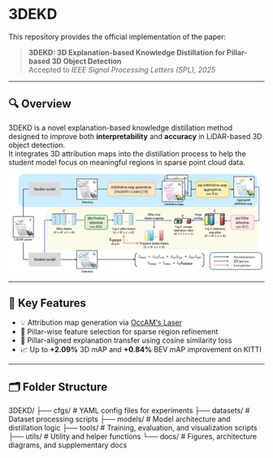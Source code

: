 # 3DEKD
This repository provides the official implementation of the paper:

> **3DEKD: 3D Explanation-based Knowledge Distillation for Pillar-based 3D Object Detection**  
> Accepted to *IEEE Signal Processing Letters (SPL), 2025*

---

## 🔍 Overview

3DEKD is a novel explanation-based knowledge distillation method designed to improve both **interpretability** and **accuracy** in LiDAR-based 3D object detection.  
It integrates 3D attribution maps into the distillation process to help the student model focus on meaningful regions in sparse point cloud data.

<p align="center">
  <img src="docs/figure 1.png" alt="3DEKD Architecture" width="700"/>
</p>

---

## 📌 Key Features

- 💡 Attribution map generation via [OccAM's Laser](https://arxiv.org/abs/2203.14335)
- 🧠 Pillar-wise feature selection for sparse region refinement
- 🔄 Pillar-aligned explanation transfer using cosine similarity loss
- 📈 Up to **+2.09%** 3D mAP and **+0.84%** BEV mAP improvement on KITTI

---

## 🗂️ Folder Structure
3DEKD/
├── cfgs/         # YAML config files for experiments
├── datasets/     # Dataset processing scripts
├── models/       # Model architecture and distillation logic
├── tools/        # Training, evaluation, and visualization scripts
├── utils/        # Utility and helper functions
└── docs/         # Figures, architecture diagrams, and supplementary docs

